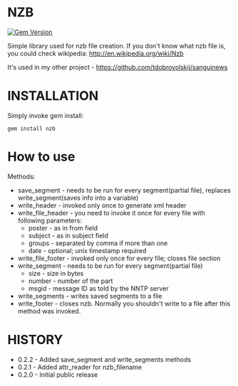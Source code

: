 NZB
===
[![Gem Version](https://badge.fury.io/rb/nzb.svg)](http://badge.fury.io/rb/nzb)

Simple library used for nzb file creation. If you don't know what nzb file is, you could check wikipedia: http://en.wikipedia.org/wiki/Nzb

It's used in my other project - https://github.com/tdobrovolskij/sanguinews

INSTALLATION
============
Simply invoke gem install:

    gem install nzb

How to use
==========
Methods:
* save_segment - needs to be run for every segment(partial file), replaces write_segment(saves info into a variable)
* write_header - invoked only once to generate xml header
* write_file_header - you need to invoke it once for every file with following parameters:
  - poster - as in from field
  - subject - as in subject field
  - groups - separated by comma if more than one
  - date - optional; unix timestamp required
* write_file_footer - invoked only once for every file; closes file section
* write_segment - needs to be run for every segment(partial file)
  - size - size in bytes
  - number - number of the part
  - msgid - message ID as told by the NNTP server
* write_segments - writes saved segments to a file
* write_footer - closes nzb. Normally you shouldn't write to a file after this method was invoked.

HISTORY
=======
* 0.2.2 - Added save_segment and write_segments methods
* 0.2.1 - Added attr_reader for nzb_filename  
* 0.2.0 - Initial public release
